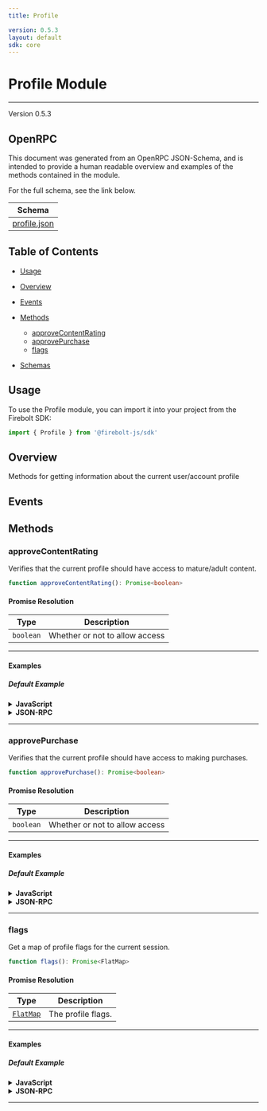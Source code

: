 ```yaml
---
title: Profile

version: 0.5.3
layout: default
sdk: core
---
```


# Profile Module
---
Version 0.5.3

## OpenRPC
This document was generated from an OpenRPC JSON-Schema, and is intended to provide a human readable overview and examples of the methods contained in the module.

For the full schema, see the link below.

| Schema |
|--------|
| [profile.json](https://github.com/rdkcentral/firebolt-core-sdk/blob/main/src/modules/profile.json) |


## Table of Contents
 - [Usage](#usage)
 - [Overview](#overview)
 - [Events](#events)

 - [Methods](#methods)
    - [approveContentRating](#approvecontentrating)
    - [approvePurchase](#approvepurchase)
    - [flags](#flags)
 - [Schemas](#schemas)
<span></span>

## Usage
To use the Profile module, you can import it into your project from the Firebolt SDK:

```javascript
import { Profile } from '@firebolt-js/sdk'
```
## Overview
Methods for getting information about the current user/account profile

## Events


## Methods
### approveContentRating
Verifies that the current profile should have access to mature/adult content.

```typescript
function approveContentRating(): Promise<boolean>
```
#### Promise Resolution

| Type | Description |
| ---- | ----------- |
| `boolean` | Whether or not to allow access |


---

#### Examples

##### Default Example
<details>
  <summary><b>JavaScript</b></summary>

```javascript
import { Profile } from '@firebolt-js/sdk'

Profile.approveContentRating()
    .then(allow => {
        console.log(allow)
    })
```
Value of `allow`

```javascript
false
```

</details>
<details>
  <summary><b>JSON-RPC</b></summary>

###### Request

```json
{
  "jsonrpc": "2.0",
  "id": 1,
  "method": "profile.approveContentRating",
  "params": {}
}
```

###### Response

```json
{
  "jsonrpc": "2.0",
  "id": 1,
  "result": false
}
```

</details>




---

### approvePurchase
Verifies that the current profile should have access to making purchases.

```typescript
function approvePurchase(): Promise<boolean>
```
#### Promise Resolution

| Type | Description |
| ---- | ----------- |
| `boolean` | Whether or not to allow access |


---

#### Examples

##### Default Example
<details>
  <summary><b>JavaScript</b></summary>

```javascript
import { Profile } from '@firebolt-js/sdk'

Profile.approvePurchase()
    .then(allow => {
        console.log(allow)
    })
```
Value of `allow`

```javascript
false
```

</details>
<details>
  <summary><b>JSON-RPC</b></summary>

###### Request

```json
{
  "jsonrpc": "2.0",
  "id": 1,
  "method": "profile.approvePurchase",
  "params": {}
}
```

###### Response

```json
{
  "jsonrpc": "2.0",
  "id": 1,
  "result": false
}
```

</details>




---

### flags
Get a map of profile flags for the current session.

```typescript
function flags(): Promise<FlatMap>
```
#### Promise Resolution

| Type | Description |
| ---- | ----------- |
| [`FlatMap`](../schemas/types#/definitions/flatmap) | The profile flags. |


---

#### Examples

##### Default Example
<details>
  <summary><b>JavaScript</b></summary>

```javascript
import { Profile } from '@firebolt-js/sdk'

Profile.flags()
    .then(flags => {
        console.log(flags)
    })
```
Value of `flags`

```javascript
{
  "userExperience": "1000"
}
```

</details>
<details>
  <summary><b>JSON-RPC</b></summary>

###### Request

```json
{
  "jsonrpc": "2.0",
  "id": 1,
  "method": "profile.flags",
  "params": {}
}
```

###### Response

```json
{
  "jsonrpc": "2.0",
  "id": 1,
  "result": {
    "userExperience": "1000"
  }
}
```

</details>




---



